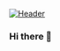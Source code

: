 [![Header](https://raw.githubusercontent.com/NickL9/<OWNER>/<OWNER>/banner.png "Header")](https://sites.google.com/view/nlevinski/home)


### Hi there 👋

<!--
**NickL9/NickL9** is a ✨ _special_ ✨ repository because its `README.md` (this file) appears on your GitHub profile.

Here are some ideas to get you started:

- 🔭 I’m currently working on ...
- 🌱 I’m currently learning ...
- 👯 I’m looking to collaborate on ...
- 🤔 I’m looking for help with ...
- 💬 Ask me about ...
- 📫 How to reach me: ...
- 😄 Pronouns: ...
- ⚡ Fun fact: ...
-->
